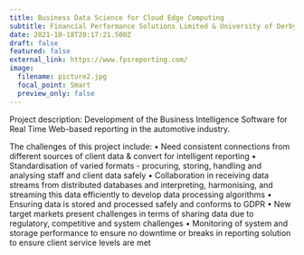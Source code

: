 ```yaml
---
title: Business Data Science for Cloud Edge Computing
subtitle: Financial Performance Solutions Limited & University of Derby (KTP)
date: 2021-10-18T20:17:21.500Z
draft: false
featured: false
external_link: https://www.fpsreporting.com/
image:
  filename: picture2.jpg
  focal_point: Smart
  preview_only: false
---
```

Project description: Development of the Business Intelligence Software for Real Time Web-based reporting in the automotive industry.

The challenges of this project include:
• Need consistent connections from different sources of client data & convert for intelligent reporting
• Standardisation of varied formats - procuring, storing, handling and analysing staff and client data safely
• Collaboration in receiving data streams from distributed databases and interpreting, harmonising, and streaming this data efficiently to develop data processing algorithms
• Ensuring data is stored and processed safely and conforms to GDPR
• New target markets present challenges in terms of sharing data due to regulatory, competitive and system challenges
• Monitoring of system and storage performance to ensure no downtime or breaks in reporting solution to ensure client service levels are met